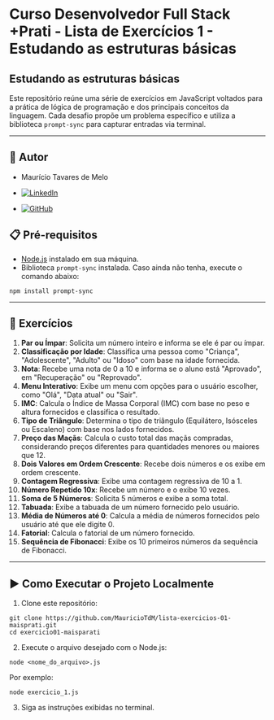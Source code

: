 # Curso Desenvolvedor Full Stack +Prati - Lista de Exercícios 1 - Estudando as estruturas básicas

## Estudando as estruturas básicas

   Este repositório reúne uma série de exercícios em JavaScript voltados para a prática de lógica de programação e dos principais conceitos da linguagem. Cada desafio propõe um problema específico e utiliza a biblioteca `prompt-sync` para capturar entradas via terminal.

---

## 👤 Autor

- Maurício Tavares de Melo

- [![LinkedIn](https://img.shields.io/badge/LinkedIn-0077B5?style=for-the-badge&logo=linkedin&logoColor=white)](https://www.linkedin.com/in/mauricio-tavares-de-melo/)

- [![GitHub](https://img.shields.io/badge/GitHub-000000?style=for-the-badge&logo=github&logoColor=FFF)](https://github.com/MauricioTdM)

## 📋 Pré-requisitos

- [Node.js](https://nodejs.org/) instalado em sua máquina.
- Biblioteca `prompt-sync` instalada. Caso ainda não tenha, execute o comando abaixo:

```
npm install prompt-sync
```

---

## 📝 Exercícios

   1. **Par ou Ímpar**: Solicita um número inteiro e informa se ele é par ou ímpar.  
   2. **Classificação por Idade**: Classifica uma pessoa como "Criança", "Adolescente", "Adulto" ou "Idoso" com base na idade fornecida.  
   3. **Nota**: Recebe uma nota de 0 a 10 e informa se o aluno está "Aprovado", em "Recuperação" ou "Reprovado".  
   4. **Menu Interativo**: Exibe um menu com opções para o usuário escolher, como "Olá", "Data atual" ou "Sair".  
   5. **IMC**: Calcula o Índice de Massa Corporal (IMC) com base no peso e altura fornecidos e classifica o resultado.  
   6. **Tipo de Triângulo**: Determina o tipo de triângulo (Equilátero, Isósceles ou Escaleno) com base nos lados fornecidos.  
   7. **Preço das Maçãs**: Calcula o custo total das maçãs compradas, considerando preços diferentes para quantidades menores ou maiores que 12.  
   8. **Dois Valores em Ordem Crescente**: Recebe dois números e os exibe em ordem crescente.  
   9. **Contagem Regressiva**: Exibe uma contagem regressiva de 10 a 1.  
   10. **Número Repetido 10x**: Recebe um número e o exibe 10 vezes.  
   11. **Soma de 5 Números**: Solicita 5 números e exibe a soma total.  
   12. **Tabuada**: Exibe a tabuada de um número fornecido pelo usuário.  
   13. **Média de Números até 0**: Calcula a média de números fornecidos pelo usuário até que ele digite 0.  
   14. **Fatorial**: Calcula o fatorial de um número fornecido.  
   15. **Sequência de Fibonacci**: Exibe os 10 primeiros números da sequência de Fibonacci.  

---

## ▶️ Como Executar o Projeto Localmente

1. Clone este repositório:

```
git clone https://github.com/MauricioTdM/lista-exercicios-01-maisprati.git
cd exercicio01-maisparati
```

2. Execute o arquivo desejado com o Node.js:

```
node <nome_do_arquivo>.js
```

Por exemplo:

```
node exercicio_1.js
```

3. Siga as instruções exibidas no terminal.